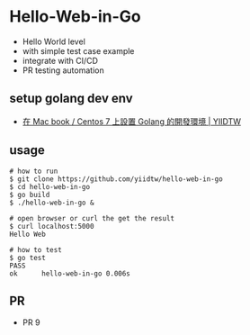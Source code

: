 # Hello-Web-in-Go
- Hello World level
- with simple test case example
- integrate with CI/CD
- PR testing automation

## setup golang dev env
- [在 Mac book / Centos 7 上設置 Golang 的開發環境 | YIIDTW](https://yiidtw.github.io/blog/2018-05-23-golang-dev-setup/#more)

## usage
```
# how to run
$ git clone https://github.com/yiidtw/hello-web-in-go
$ cd hello-web-in-go
$ go build
$ ./hello-web-in-go &

# open browser or curl the get the result
$ curl localhost:5000
Hello Web

# how to test
$ go test
PASS
ok      hello-web-in-go 0.006s
```

## PR
- PR 9

